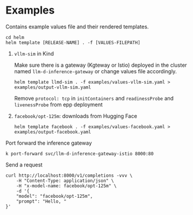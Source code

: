 # Examples

Contains example values file and their rendered templates.

```
cd helm 
helm template [RELEASE-NAME] . -f [VALUES-FILEPATH]
```

1. `vllm-sim` in Kind 

    Make sure there is a gateway (Kgteway or Istio) deployed in the cluster named `llm-d-inference-gateway` or change values file accordingly.
    
    ```
    helm template llmd-sim . -f examples/values-vllm-sim.yaml > examples/output-vllm-sim.yaml
    ```
    
    Remove `protocol: tcp` in `initContainers` and `readinessProbe` and `livenessProbe` from epp deployment


2. `facebook/opt-125m`: downloads from Hugging Face 

    ```
    helm template facebook . -f examples/values-facebook.yaml > examples/output-facebook.yaml
    ```
    
    
Port forward the inference gateway 

```
k port-forward svc/llm-d-inference-gateway-istio 8000:80
```
    
Send a request

```
curl http://localhost:8000/v1/completions -vvv \
    -H "Content-Type: application/json" \
    -H "x-model-name: facebook/opt-125m" \
    -d '{
    "model": "facebook/opt-125m",
    "prompt": "Hello, "
}'
```